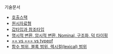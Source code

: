 기술문서
- [호출스택](https://github.com/Lee-hyuna/33-js-concepts-kr/wiki/%ED%98%B8%EC%B6%9C%EC%8A%A4%ED%83%9D)
- [원시자료형](https://github.com/Lee-hyuna/33-js-concepts-kr/wiki/%EC%9B%90%EC%8B%9C%EC%9E%90%EB%A3%8C%ED%98%95)
- [값타입과 참조타입](https://github.com/Lee-hyuna/33-js-concepts-kr/wiki/%EA%B0%92-%ED%83%80%EC%9E%85(Value-Type)%EA%B3%BC-%EC%B0%B8%EC%A1%B0-%ED%83%80%EC%9E%85(Refecrence-Type))
- [명시적 변환, 암시적 변환, Nominal, 구조화, 덕 타이핑](https://github.com/Lee-hyuna/33-js-concepts-kr/wiki/%EB%AA%85%EC%8B%9C%EC%A0%81-%EB%B3%80%ED%99%98,-%EC%95%94%EC%8B%9C%EC%A0%81-%EB%B3%80%ED%99%98,-Nominal,-%EA%B5%AC%EC%A1%B0%ED%99%94,-%EB%8D%95-%ED%83%80%EC%9D%B4%ED%95%91)
- [== vs === vs typeof](https://github.com/Lee-hyuna/33-js-concepts-kr/wiki/==-vs-===-vs-typeof)
- [함수 범위, 블록 범위, 렉시컬(lexical) 범위](https://github.com/Lee-hyuna/33-js-concepts-kr/wiki/%ED%95%A8%EC%88%98-%EB%B2%94%EC%9C%84,-%EB%B8%94%EB%A1%9D-%EB%B2%94%EC%9C%84,-%EB%A0%89%EC%8B%9C%EC%BB%AC(lexical)-%EB%B2%94%EC%9C%84)